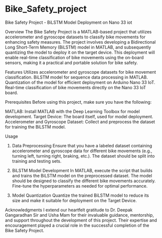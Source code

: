 # Bike_Safety_project

Bike Safety Project - BiLSTM Model Deployment on Nano 33 iot

Overview
The Bike Safety Project is a MATLAB-based project that utilizes accelerometer and gyroscope datasets to classify bike movements for enhancing safety measures. The project involves developing a Bidirectional Long Short-Term Memory (BiLSTM) model in MATLAB, and subsequently quantizing the model to deploy it on the target device. This deployment will enable real-time classification of bike movements using the on-board sensors, making it a practical and portable solution for bike safety.

Features
Utilizes accelerometer and gyroscope datasets for bike movement classification.
BiLSTM model for sequence data processing in MATLAB.
Quantization of the model for efficient deployment on Arduino Nano 33 IoT.
Real-time classification of bike movements directly on the Nano 33 IoT board.

Prerequisites
Before using this project, make sure you have the following:

MATLAB: Install MATLAB with the Deep Learning Toolbox for model development.
Target Device: The board itself, used for model deployment.
Accelerometer and Gyroscope Dataset: Collect and preprocess the dataset for training the BiLSTM model.

Usage
1. Data Preprocessing
Ensure that you have a labeled dataset containing accelerometer and gyroscope data for different bike movements (e.g., turning left, turning right, braking, etc.). The dataset should be split into training and testing sets.

2. BiLSTM Model Development
In MATLAB, execute the script that builds and trains the BiLSTM model on the preprocessed dataset. The model should be designed to classify the different bike movements accurately. Fine-tune the hyperparameters as needed for optimal performance.

3. Model Quantization
Quantize the trained BiLSTM model to reduce its size and make it suitable for deployment on the Target Device.

Acknowledgments
I  extend our heartfelt gratitude to Dr. Deepak Gangaradhan Sir and  Usha Mam for their invaluable guidance, mentorship, and support throughout the development of this project. Their expertise and encouragement played a crucial role in the successful completion of the Bike Safety Project.
